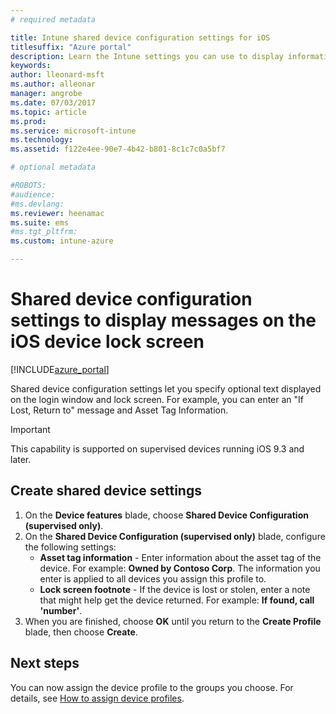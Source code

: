 ```yaml
---
# required metadata

title: Intune shared device configuration settings for iOS
titlesuffix: "Azure portal"
description: Learn the Intune settings you can use to display information on the iOS device lock screen."
keywords:
author: lleonard-msft
ms.author: alleonar
manager: angrobe
ms.date: 07/03/2017
ms.topic: article
ms.prod:
ms.service: microsoft-intune
ms.technology:
ms.assetid: f122e4ee-90e7-4b42-b801-8c1c7c0a5bf7

# optional metadata

#ROBOTS:
#audience:
#ms.devlang:
ms.reviewer: heenamac
ms.suite: ems
#ms.tgt_pltfrm:
ms.custom: intune-azure

---
```


# Shared device configuration settings to display messages on the iOS device lock screen

[!INCLUDE[azure_portal](./includes/azure_portal.md)]

Shared device configuration settings let you specify optional text displayed on the login window and lock screen. For example, you can enter an "If Lost, Return to" message and Asset Tag Information. 

>[!IMPORTANT]
> This capability is supported on supervised devices running iOS 9.3 and later.

## Create shared device settings

1. On the **Device features** blade, choose **Shared Device Configuration (supervised only)**.
2. On the **Shared Device Configuration (supervised only)** blade, configure the following settings:
	- **Asset tag information** - Enter information about the asset tag of the device. For example: **Owned by Contoso Corp**.
	The information you enter is applied to all devices you assign this profile to.
	- **Lock screen footnote** - If the device is lost or stolen, enter a note that might help get the device returned. For example: **If found, call 'number'**.
3. When you are finished, choose **OK** until you return to the **Create Profile** blade, then choose **Create**. 


## Next steps

You can now assign the device profile to the groups you choose. For details, see [How to assign device profiles](device-profile-assign.md).
